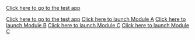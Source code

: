 <!DOCTYPE html>
<html>
  <title>Uri test</title>
  <body>
    <a href="oufenghua://www.crazywah.com">Click here to go to the test app</a>
  </body>
</html>

[Click here to go to the test app](http://m.test.uri)
[Click here to launch Module A](oufenghua://open.module.a)
[Click here to launch Module B](oufenghua://open.module.b)
[Click here to launch Module C](oufenghua://open.module.c)
[Click here to launch Module C](oufenghua://open.module.d)
